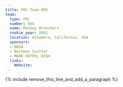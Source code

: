 ```yaml
---
title: FRC Team 995
team:
  type: FRC
  number: 995
  name: Monkey Wrenchers
  rookie_year: 2002
  location: Alhambra, California, USA
  sponsors:
  - NASA
  - Beckman Coulter
  - MARK KEPPEL HIGH
  links:
    Website:
---
```


{% include remove_this_line_and_add_a_paragraph %}